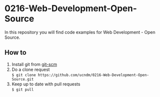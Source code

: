 # 0216-Web-Development-Open-Source

In this repository you will find code examples for Web Development - Open Source.

## How to
1. Install git from [git-scm](http://git-scm.com/book/en/Getting-Started-Installing-Git)
2. Do a clone request<br/>`$ git clone https://github.com/ucndm/0216-Web-Development-Open-Source.git`
3. Keep up to date with pull requests<br/>`$ git pull`